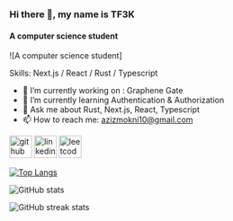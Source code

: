 ### Hi there 👋, my name is TF3K
#### A computer science student
![A computer science student]


Skills: Next.js / React / Rust / Typescript

- 🔭 I’m currently working on : Graphene Gate 
- 🌱 I’m currently learning Authentication & Authorization 
- 💬 Ask me about Rust, Next.js, React, Typescript 
- 📫 How to reach me: azizmokni10@gmail.com 


[<img src='https://cdn.jsdelivr.net/npm/simple-icons@3.0.1/icons/github.svg' alt='github' height='40'>](https://github.com/TF3K)  [<img src='https://cdn.jsdelivr.net/npm/simple-icons@3.0.1/icons/linkedin.svg' alt='linkedin' height='40'>](https://www.linkedin.com/in/https://www.linkedin.com/in/aziz-mokni//)  [<img src='https://cdn.jsdelivr.net/npm/simple-icons@3.0.1/icons/leetcode.svg' alt='leetcode' height='40'>](https://leetcode.com/u/w7uZgBddlW/)  

[![Top Langs](https://github-readme-stats.vercel.app/api/top-langs/?username=TF3K)](https://github.com/anuraghazra/github-readme-stats)

![GitHub stats](https://github-readme-stats.vercel.app/api?username=TF3K&show_icons=true)  

![GitHub streak stats](https://streak-stats.demolab.com/?user=TF3K)  

